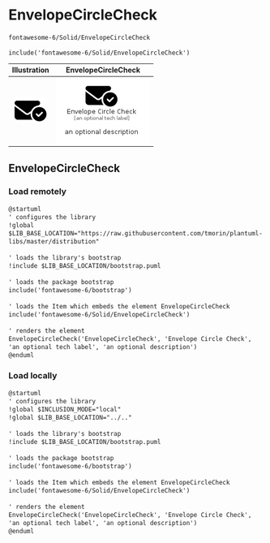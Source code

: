 # EnvelopeCircleCheck


```text
fontawesome-6/Solid/EnvelopeCircleCheck
```

```text
include('fontawesome-6/Solid/EnvelopeCircleCheck')
```



| Illustration | EnvelopeCircleCheck |
| :---: | :---: |
| ![illustration for Illustration](../../fontawesome-6/Solid/EnvelopeCircleCheck.png) | ![illustration for EnvelopeCircleCheck](../../fontawesome-6/Solid/EnvelopeCircleCheck.Local.png) |




## EnvelopeCircleCheck

### Load remotely
```plantuml
@startuml
' configures the library
!global $LIB_BASE_LOCATION="https://raw.githubusercontent.com/tmorin/plantuml-libs/master/distribution"

' loads the library's bootstrap
!include $LIB_BASE_LOCATION/bootstrap.puml

' loads the package bootstrap
include('fontawesome-6/bootstrap')

' loads the Item which embeds the element EnvelopeCircleCheck
include('fontawesome-6/Solid/EnvelopeCircleCheck')

' renders the element
EnvelopeCircleCheck('EnvelopeCircleCheck', 'Envelope Circle Check', 'an optional tech label', 'an optional description')
@enduml
```

### Load locally
```plantuml
@startuml
' configures the library
!global $INCLUSION_MODE="local"
!global $LIB_BASE_LOCATION="../.."

' loads the library's bootstrap
!include $LIB_BASE_LOCATION/bootstrap.puml

' loads the package bootstrap
include('fontawesome-6/bootstrap')

' loads the Item which embeds the element EnvelopeCircleCheck
include('fontawesome-6/Solid/EnvelopeCircleCheck')

' renders the element
EnvelopeCircleCheck('EnvelopeCircleCheck', 'Envelope Circle Check', 'an optional tech label', 'an optional description')
@enduml
```

